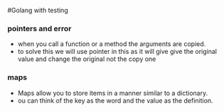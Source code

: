 #Golang with testing


### pointers and error
 - when you call a function or a method the arguments are copied.
 - to solve this we will use pointer in this as it will give give the original value and change the original not the copy one

 ### maps
 - Maps allow you to store items in a manner similar to a dictionary. 
 - ou can think of the key as the word and the value as the definition.